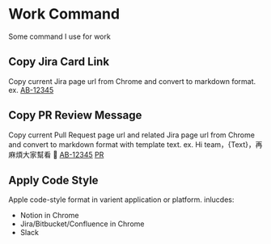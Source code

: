 # Work Command

Some command I use for work

## Copy Jira Card Link

Copy current Jira page url from Chrome and convert to markdown format.
ex.
[AB-12345](https://COMPANY_NAME.atlassian.net/browse/AB-12345)

## Copy PR Review Message

Copy current Pull Request page url and related Jira page url from Chrome and convert to markdown format with template text.
ex.
Hi team，{Text}，再麻煩大家幫看 :pray:
[AB-12345](https://COMPANY_NAME.atlassian.net/browse/AB-12345) [PR](https://bitbucket.org/)

## Apply Code Style

Apple code-style format in varient application or platform.
inlucdes:

- Notion in Chrome
- Jira/Bitbucket/Confluence in Chrome
- Slack
